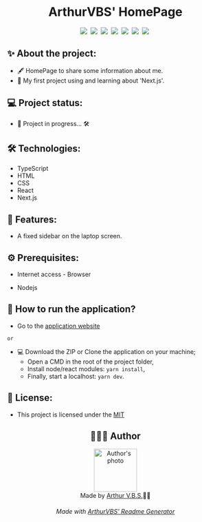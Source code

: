 <h1 align="center">ArthurVBS' HomePage</h1> 

<div align="center">
<img src="https://img.shields.io/badge/License-MIT-000?style=social&logoColor=469BD2&logo=json">&nbsp;
<img src="https://img.shields.io/badge/GitHub-000?style=social&logoColor=469BD2&logo=github">&nbsp;
<img src="https://img.shields.io/badge/TypeScript-000?style=social&logoColor=469BD2&logo=TypeScript">&nbsp;
<img src="https://img.shields.io/badge/HTML-000?style=social&logoColor=469BD2&logo=html5">&nbsp;
<img src="https://img.shields.io/badge/CSS-000?style=social&logoColor=469BD2&logo=css3">&nbsp;
<img src="https://img.shields.io/badge/React-000?style=social&logoColor=469BD2&logo=React">&nbsp;
<img src="https://img.shields.io/badge/Next.js-000?style=social&logoColor=469BD2&logo=vercel">&nbsp;
</div>

## ✨ About the project:

- 🖋 HomePage to share some information about me.
- 🧪 My first project using and learning about 'Next.js'.

## 💻 Project status:

- 🚧 Project in progress... 🛠

## 🛠 Technologies:

- TypeScript
- HTML
- CSS
- React
- Next.js

## 📝 Features:

- A fixed sidebar on the laptop screen.

## ⚙️ Prerequisites:

- Internet access - Browser

- Nodejs

## 🚀 How to run the application?

-  Go to the [application website](https://arthurvbs.vercel.app/)

  `or`

- 💻 Download the ZIP or Clone the application on your machine;
  - Open a CMD in the root of the project folder,
  - Install node/react modules: `yarn install`,
  - Finally, start a localhost: `yarn dev`.

## 📝 License:

- This project is licensed under the [MIT](https://github.com/ArthurVBS/HomePage/blob/main/LICENSE)

<h2 align="center">👨🏽‍💻 Author</h2>

<div align="center">
<img width="100px;" src="https://avatars.githubusercontent.com/u/84406367?v=4" alt="Author's photo"/>
<br><span>Made by <a href="https://github.com/ArthurVBS" target="_blank" rel="external">Arthur V.B.S.</a>✌🏽</span>
</div>

<h6 align="center">Made with <a href="https://github.com/ArthurVBS/ReadmeGenerator" target="_blank" rel="external">ArthurVBS' Readme Generator</a></h6>
